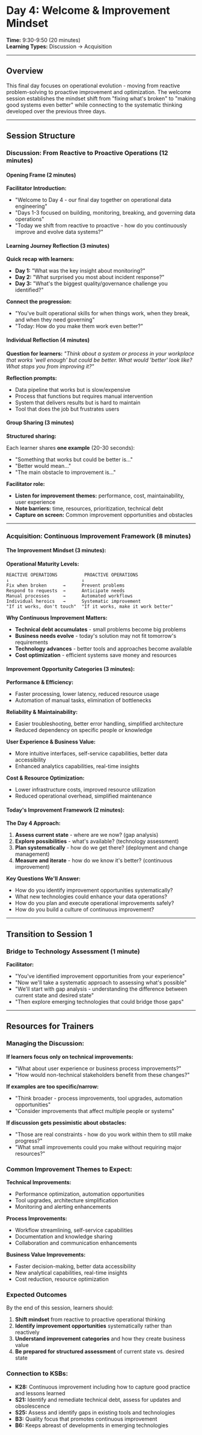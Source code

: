 # Day 4: Welcome & Improvement Mindset

**Time:** 9:30-9:50 (20 minutes)  
**Learning Types:** Discussion → Acquisition

---

## Overview

This final day focuses on operational evolution - moving from reactive problem-solving to proactive improvement and optimization. The welcome session establishes the mindset shift from "fixing what's broken" to "making good systems even better" while connecting to the systematic thinking developed over the previous three days.

---

## Session Structure

### Discussion: From Reactive to Proactive Operations (12 minutes)

#### Opening Frame (2 minutes)

**Facilitator Introduction:**

- "Welcome to Day 4 - our final day together on operational data engineering"
- "Days 1-3 focused on building, monitoring, breaking, and governing data operations"
- "Today we shift from reactive to proactive - how do you continuously improve and evolve data systems?"

#### Learning Journey Reflection (3 minutes)

**Quick recap with learners:**
- **Day 1:** "What was the key insight about monitoring?"
- **Day 2:** "What surprised you most about incident response?"
- **Day 3:** "What's the biggest quality/governance challenge you identified?"

**Connect the progression:**
- "You've built operational skills for when things work, when they break, and when they need governing"
- "Today: How do you make them work even better?"

#### Individual Reflection (4 minutes)

**Question for learners:**
*"Think about a system or process in your workplace that works 'well enough' but could be better. What would 'better' look like? What stops you from improving it?"*

**Reflection prompts:**

- Data pipeline that works but is slow/expensive
- Process that functions but requires manual intervention
- System that delivers results but is hard to maintain
- Tool that does the job but frustrates users

#### Group Sharing (3 minutes)

**Structured sharing:**

Each learner shares **one example** (20-30 seconds):
- "Something that works but could be better is..."
- "Better would mean..."
- "The main obstacle to improvement is..."

**Facilitator role:**

- **Listen for improvement themes:** performance, cost, maintainability, user experience
- **Note barriers:** time, resources, prioritization, technical debt
- **Capture on screen:** Common improvement opportunities and obstacles

---

### Acquisition: Continuous Improvement Framework (8 minutes)

#### The Improvement Mindset (3 minutes):

**Operational Maturity Levels:**

```
REACTIVE OPERATIONS          PROACTIVE OPERATIONS
↓                           ↓
Fix when broken      →      Prevent problems
Respond to requests  →      Anticipate needs  
Manual processes     →      Automated workflows
Individual heroics   →      Systematic improvement
"If it works, don't touch"  "If it works, make it work better"
```

**Why Continuous Improvement Matters:**

- **Technical debt accumulates** - small problems become big problems
- **Business needs evolve** - today's solution may not fit tomorrow's requirements
- **Technology advances** - better tools and approaches become available
- **Cost optimization** - efficient systems save money and resources

#### Improvement Opportunity Categories (3 minutes):

**Performance & Efficiency:**

- Faster processing, lower latency, reduced resource usage
- Automation of manual tasks, elimination of bottlenecks

**Reliability & Maintainability:**

- Easier troubleshooting, better error handling, simplified architecture
- Reduced dependency on specific people or knowledge

**User Experience & Business Value:**

- More intuitive interfaces, self-service capabilities, better data accessibility
- Enhanced analytics capabilities, real-time insights

**Cost & Resource Optimization:**

- Lower infrastructure costs, improved resource utilization
- Reduced operational overhead, simplified maintenance

#### Today's Improvement Framework (2 minutes):

**The Day 4 Approach:**

1. **Assess current state** - where are we now? (gap analysis)
2. **Explore possibilities** - what's available? (technology assessment)
3. **Plan systematically** - how do we get there? (deployment and change management)
4. **Measure and iterate** - how do we know it's better? (continuous improvement)

**Key Questions We'll Answer:**

- How do you identify improvement opportunities systematically?
- What new technologies could enhance your data operations?
- How do you plan and execute operational improvements safely?
- How do you build a culture of continuous improvement?

---

## Transition to Session 1

### Bridge to Technology Assessment (1 minute)

**Facilitator:**

- "You've identified improvement opportunities from your experience"
- "Now we'll take a systematic approach to assessing what's possible"
- "We'll start with gap analysis - understanding the difference between current state and desired state"
- "Then explore emerging technologies that could bridge those gaps"

---

## Resources for Trainers

### Managing the Discussion:

**If learners focus only on technical improvements:**

- "What about user experience or business process improvements?"
- "How would non-technical stakeholders benefit from these changes?"

**If examples are too specific/narrow:**

- "Think broader - process improvements, tool upgrades, automation opportunities"
- "Consider improvements that affect multiple people or systems"

**If discussion gets pessimistic about obstacles:**

- "Those are real constraints - how do you work within them to still make progress?"
- "What small improvements could you make without requiring major resources?"

### Common Improvement Themes to Expect:

**Technical Improvements:**

- Performance optimization, automation opportunities
- Tool upgrades, architecture simplification
- Monitoring and alerting enhancements

**Process Improvements:**

- Workflow streamlining, self-service capabilities
- Documentation and knowledge sharing
- Collaboration and communication enhancements

**Business Value Improvements:**

- Faster decision-making, better data accessibility
- New analytical capabilities, real-time insights
- Cost reduction, resource optimization

### Expected Outcomes

By the end of this session, learners should:

1. **Shift mindset** from reactive to proactive operational thinking
2. **Identify improvement opportunities** systematically rather than reactively
3. **Understand improvement categories** and how they create business value
4. **Be prepared for structured assessment** of current state vs. desired state

### Connection to KSBs:

- **K28:** Continuous improvement including how to capture good practice and lessons learned
- **S21:** Identify and remediate technical debt, assess for updates and obsolescence
- **S25:** Assess and identify gaps in existing tools and technologies
- **B3:** Quality focus that promotes continuous improvement
- **B6:** Keeps abreast of developments in emerging technologies
